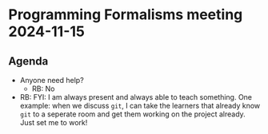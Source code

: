 # Programming Formalisms meeting 2024-11-15

## Agenda

- Anyone need help?
    - RB: No
- RB: FYI: I am always present and always able to teach something.
  One example: when we discuss `git`, I can take the learners
  that already know `git` to a seperate room and get them working
  on the project already. Just set me to work!

